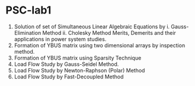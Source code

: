 # PSC-lab1
1. Solution of set of Simultaneous Linear Algebraic Equations by
    i. Gauss-Elimination Method
    ii. Cholesky Method
 Merits, Demerits and their applications in power system studies.
2. Formation of YBUS matrix using two dimensional arrays by inspection method.
3. Formation of YBUS matrix using Sparsity Technique
4. Load Flow Study by Gauss-Seidel Method.
5. Load Flow Study by Newton-Raphson (Polar) Method
6. Load Flow Study by Fast-Decoupled Method
